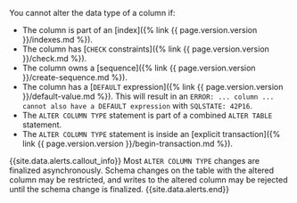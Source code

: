 You cannot alter the data type of a column if:

- The column is part of an [index]({% link {{ page.version.version }}/indexes.md %}).
- The column has [`CHECK` constraints]({% link {{ page.version.version }}/check.md %}).
- The column owns a [sequence]({% link {{ page.version.version }}/create-sequence.md %}).
- The column has a [`DEFAULT` expression]({% link {{ page.version.version }}/default-value.md %}). This will result in an `ERROR: ... column ... cannot also have a DEFAULT expression` with `SQLSTATE: 42P16`.
- The `ALTER COLUMN TYPE` statement is part of a combined `ALTER TABLE` statement.
- The `ALTER COLUMN TYPE` statement is inside an [explicit transaction]({% link {{ page.version.version }}/begin-transaction.md %}).

{{site.data.alerts.callout_info}}
Most `ALTER COLUMN TYPE` changes are finalized asynchronously. Schema changes on the table with the altered column may be restricted, and writes to the altered column may be rejected until the schema change is finalized.
{{site.data.alerts.end}}